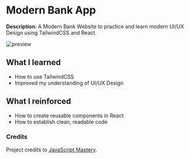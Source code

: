 # Modern Bank App

**Description**: A Modern Bank Website to practice and learn modern UI/UX Design using TailwindCSS and React.


<img src='https://i.imgur.com/tmqQezF.png' alt='preview' />

## What I learned

- How to use TailwindCSS 
- Improved my understanding of UI/UX Design


## What I reinforced 

- How to create reusable components in React
- How to establish clean, readable code


### Credits

Project credits to [JavaScript Mastery](https://www.youtube.com/watch?v=_oO4Qi5aVZs&ab_channel=JavaScriptMastery).
